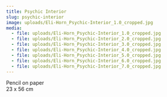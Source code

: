 ```yaml
---
title: Psychic Interior
slug: psychic-interior
image: uploads/Eli-Horn_Psychic-Interior_1.0_cropped.jpg
media:
  - file: uploads/Eli-Horn_Psychic-Interior_1.0_cropped.jpg
  - file: uploads/Eli-Horn_Psychic-Interior_2.0_cropped.jpg
  - file: uploads/Eli-Horn_Psychic-Interior_3.0_cropped.jpg
  - file: uploads/Eli-Horn_Psychic-Interior_4.0_cropped.jpg
  - file: uploads/Eli-Horn_Psychic-Interior_5.0_cropped.jpg
  - file: uploads/Eli-Horn_Psychic-Interior_6.0_cropped.jpg
  - file: uploads/Eli-Horn_Psychic-Interior_7.0_cropped.jpg
---
```


Pencil on paper  
23 x 56 cm
